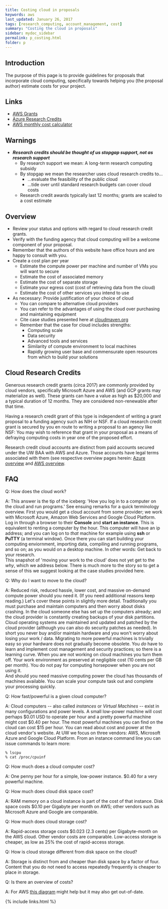 ```yaml
---
title: Costing cloud in proposals
keywords: aws
last_updated: January 26, 2017
tags: [research_computing, account_management, cost]
summary: "Costing the cloud in proposals"
sidebar: mydoc_sidebar
permalink: p_costing.html
folder: p
---
```


## Introduction


The purpose of this page is to provide guidelines for proposals that incorporate cloud computing, specifically 
towards helping you (the proposal author) estimate costs for your project. 

## Links

- [AWS Grants](https://aws.amazon.com/grants/)
- [Azure Research Credits](https://www.microsoft.com/en-us/research/academic-program/microsoft-azure-for-research/)
- [AWS monthly cost calculator](http://calculator.s3.amazonaws.com/calc5.html)


## Warnings

- ***Research credits should be thought of us stopgap support, not as research support***
  - By research support we mean: A long-term research computing subsidy
  - By stopgap we mean the researcher uses cloud research credits to...
    - ...evaluate the feasibility of the public cloud 
    - ...tide over until standard research budgets can cover cloud costs
  - Research credit awards typically last 12 months; grants are scaled to a cost estimate


## Overview


- Review your status and options with regard to cloud research credit grants. 
- Verify with the funding agency that cloud computing will be a welcome component of your proposal.
- Remember that the authors of this website have office hours and are happy to consult with you.
- Create a cost plan per year
  - Estimate the compute power per machine and number of VMs you will want to secure
  - Estimate the cost of associated memory
  - Estimate the cost of separate storage
  - Estimate your egress cost (cost of retrieving data from the cloud)
  - Estimate the cost of other services you intend to use
- As necessary: Provide justification of your choice of cloud
  - You can compare to alternative cloud providers
  - You can refer to the advantages of using the cloud over purchasing and maintaining equipment
  - Cite case studies presented here at [cloudmaven.org](http://cloudmaven.org) 
  - Remember that the case for cloud includes strengths: 
    - Computing scale
    - Data security
    - Advanced tools and services
    - Similarity of compute environment to local machines
    - Rapidly growing user base and commensurate open resources from which to build your solutions


## Cloud Research Credits


Generous research credit grants (circa 2017) are commonly provided by cloud vendors, specifically
Microsoft Azure and AWS (and GCP grants may materialize as well). These grants can have a value as high 
as $20,000 and a typical duration of 12 months. They are considered non-renewable after that time. 

Having a research credit grant of this type is independent of writing a grant proposal to a funding 
agency such as NIH or NSF. If a cloud research credit grant is secured by you en route to writing a
proposal to an agency like NSF: You may wish to reference that grant in your proposal as a means 
of defraying computing costs in year one of the proposed effort. 

Research credit cloud accounts are distinct from paid accounts secured under the UW BAA with AWS and Azure. 
Those accounts have legal terms associated with them (see respective overview pages herein: 
[Azure overview](az_overiew) and [AWS overview](aws_overview.html).


## FAQ


Q: How does the cloud work? 


A: This answer is the tip of the iceberg: 'How you log in to a computer on the cloud and run programs.'
See ensuing remarks for a quick terminology overview. First you would get a cloud account from some provider;
we work with Microsoft Azure, Amazon Web Services and Google Cloud Platform. Log in through a browser to their
**Console** and **start an instance**. This is equivalent to renting a computer by the hour. This computer
will have an ip address; and you can log on to *that* machine for example using **ssh** or **PuTTY** (a 
terminal window).  Once there you can start building your computing enviornment, importing data, compiling and 
running programs, and so on; as you would on a desktop machine. In other words: Get back to your research.  
This snapshot of 'moving your work to the cloud' does not yet get to the *why*, which we address below. 
There is much more to the story so to get a sense of this we suggest looking at the case studies provided here.


Q: Why do I want to move to the cloud? 


A: Reduced risk, reduced hassle, lower cost, and massive on-demand compute power should you need it. 
(If you need additional reasons keep reading.) Let's cover these points in slightly more detail.  Traditionally 
you must purchase and maintain computers and then worry about disks crashing. In the cloud someone else has set
up the computers already; and the cloud provider is constantly creating backups of your disk partitions. Cloud 
operating systems are maintained and updated and patched by the cloud provider (although you can also do security 
patches as needed).  In short you never buy and/or maintain hardware and you won't worry about losing your work / data. 
Migrating to more powerful machines is trivially easy so your hardware does not gradually become obsolete. 
You *do* have to learn and implement cost management and security practices; so there is a learning curve. 
When you are not working on cloud machines you turn them off. Your work environment as preserved at negligible
cost (10 cents per GB per month). You do not pay for computing horsepower when you are not using it.  
And should you need massive computing power the cloud has thousands of machines available. You can scale 
your compute task out and complete your processing quickly. 


Q: How fast/powerful is a given cloud computer?  


A: Cloud computers -- also called *instances* or *Virtual Machines* -- exist in many configurations and
power levels. A small low-power machine will cost perhaps $0.01 USD to operate per hour and a pretty 
powerful machine might cost $0.40 per hour. The most powerful machines you can find on the cloud can cost
$15 per hour.  You can read about cost and power at the cloud vendor's website. At UW we focus on three
vendors: AWS, Microsoft Azure and Google Cloud Platform.  From an instance command line you can issue 
commands to learn more:


```
% lscpu
% cat /proc/cpuinf
```


Q: How much does a cloud computer cost? 


A: One penny per hour for a simple, low-power instance. $0.40 for a very powerful machine.


Q: How much does cloud disk space cost? 


A: RAM memory on a cloud instance is part of the cost of that instance. Disk space costs $0.10 per 
Gigabyte per month on AWS; other vendors such as Microsoft Azure and Google are comparable.


Q: How much does cloud storage cost? 


A: Rapid-access storage costs $0.023 (2.3 cents) per Gigabyte-month on the AWS cloud. Other vendor 
costs are comparable. Low-access storage is cheaper, as low as 25% the cost of rapid-access storage. 


Q: How is cloud storage different from disk space on the cloud? 


A: Storage is distinct from and cheaper than disk space by a factor of four. Content that you do not need 
to access repeatedly frequently is cheaper to place in storage. 


Q: Is there an overview of costs? 


A: For AWS [this diagram](https://luckylittle.gitbooks.io/the-open-guide-to-amazon-web-services/content/figures/aws-data-transfer-costs.png) 
might help but it may also get out-of-date. 


{% include links.html %}
